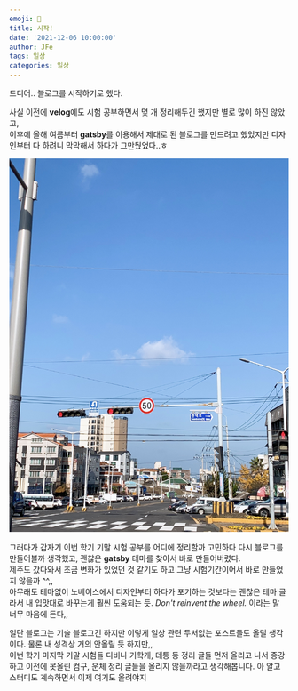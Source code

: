 ```yaml
---
emoji: 👋
title: 시작!
date: '2021-12-06 10:00:00'
author: JFe
tags: 일상
categories: 일상
---
```


드디어.. 블로그를 시작하기로 했다.  

사실 이전에 **velog**에도 시험 공부하면서 몇 개 정리해두긴 했지만 별로 많이 하진 않았고,   
이후에 올해 여름부터 **gatsby**를 이용해서 제대로 된 블로그를 만드려고 했었지만 디자인부터 다 하려니 막막해서 하다가 그만뒀었다..ㅎ

![Jeju-pic.jpg](Jeju-pic.jpg)

그러다가 갑자기 이번 학기 기말 시험 공부를 어디에 정리할까 고민하다 다시 블로그를 만들어볼까 생각했고, 괜찮은 **gatsby** 테마를 찾아서 바로 만들어버렸다.  
제주도 갔다와서 조금 변화가 있었던 것 같기도 하고 그냥 시험기간이어서 바로 만들었지 않을까 ^^,,  
아무래도 테마없이 노베이스에서 디자인부터 하다가 포기하는 것보다는 괜찮은 테마 골라서 내 입맛대로 바꾸는게 훨씬 도움되는 듯.  *Don't reinvent the wheel.* 이라는 말 너무 마음에 든다,,

일단 블로그는 기술 블로그긴 하지만 이렇게 일상 관련 두서없는 포스트들도 올릴 생각이다. 물론 내 성격상 거의 안올릴 듯 하지만,,  
이번 학기 마지막 기말 시험들 디비나 기학개, 데통 등 정리 글들 먼저 올리고 나서 종강하고 이전에 못올린 컴구, 운체 정리 글들을 올리지 않을까라고 생각해봅니다. 아 알고 스터디도 계속하면서 이제 여기도 올려야지  

